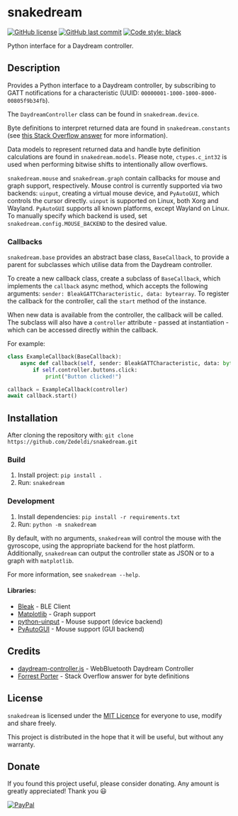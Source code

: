 # snakedream

[![GitHub license](https://img.shields.io/github/license/Zedeldi/snakedream?style=flat-square)](https://github.com/Zedeldi/snakedream/blob/master/LICENSE) [![GitHub last commit](https://img.shields.io/github/last-commit/Zedeldi/snakedream?style=flat-square)](https://github.com/Zedeldi/snakedream/commits) [![Code style: black](https://img.shields.io/badge/code%20style-black-000000.svg?style=flat-square)](https://github.com/psf/black)

Python interface for a Daydream controller.

## Description

Provides a Python interface to a Daydream controller, by subscribing to GATT notifications for a characteristic (UUID: `00000001-1000-1000-8000-00805f9b34fb`).

The `DaydreamController` class can be found in `snakedream.device`.

Byte definitions to interpret returned data are found in `snakedream.constants` (see [this Stack Overflow answer](https://stackoverflow.com/a/40753551) for more information).

Data models to represent returned data and handle byte definition calculations are found in `snakedream.models`.
Please note, `ctypes.c_int32` is used when performing bitwise shifts to intentionally allow overflows.

`snakedream.mouse` and `snakedream.graph` contain callbacks for mouse and graph support, respectively.
Mouse control is currently supported via two backends: `uinput`, creating a virtual mouse device, and `PyAutoGUI`, which controls the cursor directly.
`uinput` is supported on Linux, both Xorg and Wayland.
`PyAutoGUI` supports all known platforms, except Wayland on Linux.
To manually specify which backend is used, set `snakedream.config.MOUSE_BACKEND` to the desired value.

### Callbacks

`snakedream.base` provides an abstract base class, `BaseCallback`, to provide a parent for subclasses which utilise data from the Daydream controller.

To create a new callback class, create a subclass of `BaseCallback`, which implements the `callback` async method, which accepts the following arguments: `sender: BleakGATTCharacteristic, data: bytearray`.
To register the callback for the controller, call the `start` method of the instance.

When new data is available from the controller, the callback will be called.
The subclass will also have a `controller` attribute - passed at instantiation - which can be accessed directly within the callback.

For example:

```py
class ExampleCallback(BaseCallback):
    async def callback(self, sender: BleakGATTCharacteristic, data: bytearray) -> None:
        if self.controller.buttons.click:
            print("Button clicked!")

callback = ExampleCallback(controller)
await callback.start()
```

## Installation

After cloning the repository with: `git clone https://github.com/Zedeldi/snakedream.git`

### Build

1. Install project: `pip install .`
2. Run: `snakedream`

### Development

1. Install dependencies: `pip install -r requirements.txt`
2. Run: `python -m snakedream`

By default, with no arguments, `snakedream` will control the mouse with the gyroscope, using the appropriate backend for the host platform.
Additionally, `snakedream` can output the controller state as JSON or to a graph with `matplotlib`.

For more information, see `snakedream --help`.

#### Libraries:

- [Bleak](https://pypi.org/project/bleak/) - BLE Client
- [Matplotlib](https://pypi.org/project/matplotlib/) - Graph support
- [python-uinput](https://pypi.org/project/python-uinput/) - Mouse support (device backend)
- [PyAutoGUI](https://pypi.org/project/PyAutoGUI/) - Mouse support (GUI backend)

## Credits

 - [daydream-controller.js](https://github.com/mrdoob/daydream-controller.js) - WebBluetooth Daydream Controller
 - [Forrest Porter](https://stackoverflow.com/a/40753551) - Stack Overflow answer for byte definitions

## License

`snakedream` is licensed under the [MIT Licence](https://mit-license.org/) for everyone to use, modify and share freely.

This project is distributed in the hope that it will be useful, but without any warranty.

## Donate

If you found this project useful, please consider donating. Any amount is greatly appreciated! Thank you :smiley:

[![PayPal](https://www.paypalobjects.com/webstatic/mktg/Logo/pp-logo-150px.png)](https://paypal.me/ZackDidcott)
